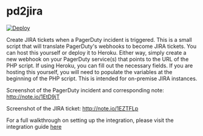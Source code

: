 # pd2jira

[![Deploy](https://www.herokucdn.com/deploy/button.png)](https://heroku.com/deploy)

Create JIRA tickets when a PagerDuty incident is triggered.  This is a small script that will translate PagerDuty's webhooks to become JIRA tickets.  You can host this yourself or deploy it to Heroku.  Either way, simply create a new webhook on your PagerDuty service(s) that points to the URL of the PHP script.  If using Heroku, you can fill out the necessary fields.  If you are hosting this yourself, you will need to populate the variables at the beginning of the PHP script.  This is intended for on-premise JIRA instances.

Screenshot of the PagerDuty incident and corresponding note:  http://note.io/1EtD9jT

Screenshot of the JIRA ticket:  http://note.io/1EZTFLp

For a full walkthrough on setting up the integration, please visit the integration guide [here](http://www.pagerduty.com/docs/guides/jira-integration-guide/)